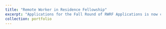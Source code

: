 ```yaml
---
title: "Remote Worker in Residence Fellowship"
excerpt: "Applications for the Fall Round of RWRF Applications is now closed. </br> Applicants interested in the Winter Round should send a CV and Cover Letter to darwinsltdupstairs[at]gmail[dot]com"
collection: portfolio
---
```



